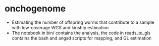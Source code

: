 # onchogenome
- Estimating the number of offspring worms that contribute to a sample with low-coverage WGS and kinship estimation
- The notebook in bin/ contains the analysis, the code in reads_to_gls contains the bash and angsd scripts for mapping, and GL estimation
